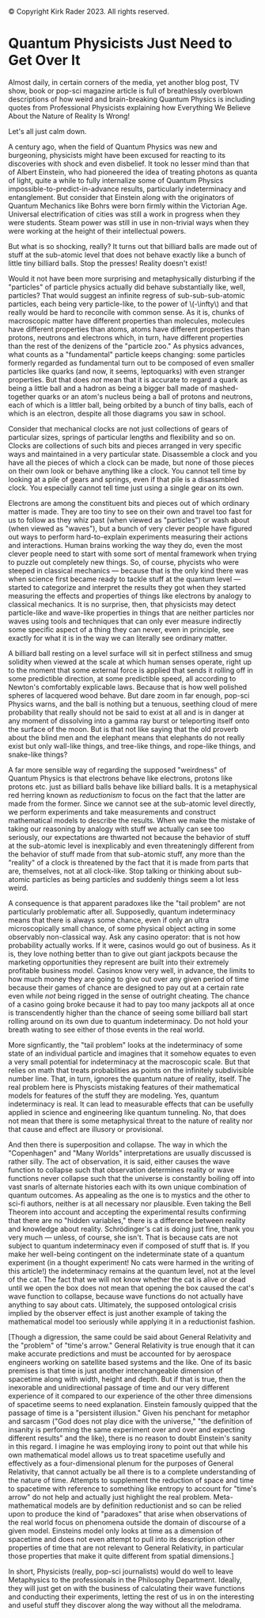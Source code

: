 &copy; Copyright Kirk Rader 2023. All rights reserved.

# Quantum Physicists Just Need to Get Over It

Almost daily, in certain corners of the media, yet another blog post, TV show,
book or pop-sci magazine article is full of breathlessly overblown descriptions
of how weird and brain-breaking Quantum Physics is including quotes from
Professional Physicists explaining how Everything We Believe About the Nature of
Reality Is Wrong!

Let's all just calm down.

A century ago, when the field of Quantum Physics was new and burgeoning,
physicists might have been excused for reacting to its discoveries with shock
and even disbelief. It took no lesser mind than that of Albert Einstein, who had
pioneered the idea of treating photons as quanta of light, quite a while to
fully internalize some of Quantum Physics impossible-to-predict-in-advance
results, particularly indeterminacy and entanglement. But consider that Einstein
along with the originators of Quantum Mechanics like Bohrs were born firmly
within the Victorian Age. Universal electrification of cities was still a work
in progress when they were students. Steam power was still in use in non-trivial
ways when they were working at the height of their intellectual powers.

But what is so shocking, really? It turns out that billiard balls are made out
of stuff at the sub-atomic level that does not behave exactly like a bunch of
little tiny billiard balls. Stop the presses! Reality doesn't exist!

Would it not have been more surprising and metaphysically disturbing if the
"particles" of particle physics actually did behave substantially like, well,
particles? That would suggest an infinite regress of sub-sub-sub-atomic
particles, each being very particle-like, to the power of \\(-\infty\\) and that
really would be hard to reconcile with common sense. As it is, chunks of
macroscopic matter have different properties than molecules, molecules have
different properties than atoms, atoms have different properties than protons,
neutrons and electrons which, in turn, have different properties than the rest
of the denizens of the "particle zoo." As physics advances, what counts as a
"fundamental" particle keeps changing: some particles formerly regarded as
fundamental turn out to be composed of even smaller particles like quarks (and
now, it seems, leptoquarks) with even stranger properties. But that does _not_
mean that it is accurate to regard a quark as being a little ball and a hadron
as being a bigger ball made of mashed-together quarks or an atom's nucleus being
a ball of protons and neutrons, each of which is a littler ball, being orbited
by a bunch of tiny balls, each of which is an electron, despite all those
diagrams you saw in school.

Consider that mechanical clocks are not just collections of gears of particular
sizes, springs of particular lengths and flexibility and so on. Clocks are
collections of such bits and pieces arranged in very specific ways and
maintained in a very particular state. Disassemble a clock and you have all the
pieces of which a clock can be made, but none of those pieces on their own look
or behave anything like a clock. You cannot tell time by looking at a pile of
gears and springs, even if that pile is a disassmbled clock. You especially
cannot tell time just using a single gear on its own.

Electrons are among the constituent bits and pieces out of which ordinary matter
is made. They are too tiny to see on their own and travel too fast for us to
follow as they whiz past (when viewed as "particles") or wash about (when viewed
as "waves"), but a bunch of very clever people have figured out ways to perform
hard-to-explain experiments measuring their actions and interactions. Human
brains working the way they do, even the most clever people need to start with
some sort of mental framework when trying to puzzle out completely new things.
So, of course, phycists who were steeped in classical mechanics &mdash; because
that is the only kind there was when science first became ready to tackle stuff
at the quantum level &mdash; started to categorize and interpret the results
they got when they started measuring the effects and properties of things like
electrons by analogy to classical mechanics. It is no surprise, then, that
physicists may detect particle-like and wave-like properties in things that are
neither particles nor waves using tools and techniques that can only ever
measure indirectly some specific aspect of a thing they can never, even in
principle, see exactly for what it is in the way we can literally see ordinary
matter.

A billiard ball resting on a level surface will sit in perfect stillness and
smug solidity when viewed at the scale at which human senses operate, right up
to the moment that some external force is applied that sends it rolling off in
some predictible direction, at some predictible speed, all according to Newton's
comfortably explicable laws. Because that is how well polished spheres of
lacquered wood behave. But dare zoom in far enough, pop-sci Physics warns, and
the ball is nothing but a tenuous, seething cloud of mere probability that
really should not be said to exist at all and is in danger at any moment of
dissolving into a gamma ray burst or teleporting itself onto the surface of the
moon. But is that not like saying that the old proverb about the blind men and
the elephant means that elephants do not really exist but only wall-like things,
and tree-like things, and rope-like things, and snake-like things?

A far more sensible way of regarding the supposed "weirdness" of Quantum Physics
is that electrons behave like electrons, protons like protons etc. just as
billiard balls behave like billiard balls. It is a metaphysical red herring
known as _reductionism_ to focus on the fact that the latter are made from the
former. Since we cannot see at the sub-atomic level directly, we perform
experiments and take measurements and construct mathematical models to describe
the results. When we make the mistake of taking our reasoning by analogy with
stuff we actually can see too seriously, our expectations are thwarted not
because the behavior of stuff at the sub-atomic level is inexplicably and even
threateningly different from the behavior of stuff made from that sub-atomic
stuff, any more than the "reality" of a clock is threatened by the fact that it
is made from parts that are, themselves, not at all clock-like. Stop talking or
thinking about sub-atomic particles as being particles and suddenly things seem
a lot less weird.

A consequence is that apparent paradoxes like the "tail problem" are not
particularly problematic after all. Supposedly, quantum indeterminacy means that
there is always some chance, even if only an ultra microscopically small chance,
of some physical object acting in some observably non-classical way. Ask any
casino operator: that is not how probability actually works. If it were, casinos
would go out of business. As it is, they love nothing better than to give out
giant jackpots because the marketing opportunities they represent are built into
their extremely profitable business model. Casinos know very well, in advance,
the limits to how much money they are going to give out over any given period of
time because their games of chance are designed to pay out at a certain rate
even while _not_ being rigged in the sense of outright cheating. The chance of a
casino going broke because it had to pay too many jackpots all at once is
transcendently higher than the chance of seeing some billiard ball start rolling
around on its own due to quantum indeterminacy. Do not hold your breath wating
to see either of those events in the real world.

More signficantly, the "tail problem" looks at the indeterminacy of some state
of an individual particle and imagines that it somehow equates to even a very
small potential for indeterminacy at the macroscopic scale. But that relies on
math that treats probablities as points on the infinitely subdivisible number
line. That, in turn, ignores the quantum nature of reality, itself. The real
problem here is Physcists mistaking features of their mathematical models for
features of the stuff they are modeling. Yes, quantum indeterminacy is real. It
can lead to measurable effects that can be usefully applied in science and
engineering like quantum tunneling. No, that does not mean that there is some
metaphysical threat to the nature of reality nor that cause and effect are
illusory or provisional.

And then there is superposition and collapse. The way in which the "Copenhagen"
and "Many Worlds" interpretations are usually discussed is rather silly. The act
of observation, it is said, either causes the wave function to collapse such
that observation determines reality or wave functions never collapse such that
the universe is constantly boiling off into vast snarls of alternate histories
each with its own unique combination of quantum outcomes. As appealing as the
one is to mystics and the other to sci-fi authors, neither is at all necessary
nor plausible. Even taking the Bell Theorem into account and accepting the
experimental results confirming that there are no "hidden variables," there is a
difference between reality and knowledge about reality. Schr&ouml;dinger's cat
is doing just fine, thank you very much &mdash; unless, of course, she isn't.
That is because cats are not subject to quantum indeterminacy even if composed
of stuff that is. If you make her well-being contingent on the indeterminate
state of a quantum experiment (in a thought experiment! No cats were harmed in
the writing of this article!) the indeterminacy remains at the quantum level,
not at the level of the cat. The fact that we will not know whether the cat is
alive or dead until we open the box does not mean that opening the box caused
the cat's wave function to collapse, because wave functions do not actually have
anything to say about cats. Ultimately, the supposed ontological crisis implied
by the observer effect is just another example of taking the mathematical model
too seriously while applying it in a reductionist fashion.

[Though a digression, the same could be said about General Relativity and the
"problem" of "time's arrow." General Relativity is true enough that it can make
accurate predictions and must be accounted for by aerospace engineers working on
satellite based systems and the like. One of its basic premises is that time is
just another interchangeable dimension of spacetime along with width, height and
depth. But if that is true, then the inexorable and unidirectional passage of
time and our very different experience of it compared to our experience of the
other three dimensions of spacetime seems to need explanation. Einstein famously
quipped that the passage of time is a "persistent illusion." Given his penchant
for metaphor and sarcasm ("God does not play dice with the universe," "the
definition of insanity is performing the same experiment over and over and
expecting different results" and the like), there is no reason to doubt
Einstein's sanity in this regard. I imagine he was employing irony to point out
that while his own mathematical model allows us to treat spacetime usefully and
effectively as a four-dimensional plenum for the purposes of General Relativity,
that cannot actually be all there is to a complete understanding of the nature
of time. Attempts to supplement the reduction of space and time to spacetime
with reference to something like entropy to account for "time's arrow" do not
help and actually just highlight the real problem. Meta-mathematical models are
by definition reductionist and so can be relied upon to produce the kind of
"paradoxes" that arise when observations of the real world focus on phenomena
outside the domain of discourse of a given model. Einsteins model only looks at
time as a dimension of spacetime and does not even attempt to pull into its
description other properties of time that are not relevant to General
Relativity, in particular those properties that make it quite different from
spatial dimensions.]

In short, Physicists (really, pop-sci journalists) would do well to leave
Metaphysics to the professionals in the Philosophy Department. Ideally, they
will just get on with the business of calculating their wave functions and
conducting their experiments, letting the rest of us in on the interesting and
useful stuff they discover along the way without all the melodrama.
